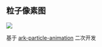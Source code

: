 ## 粒子像素图

![](https://img.shuaxinjs.cn/20240313-115321.jpeg)

基于 [ark-particle-animation](https://github.com/XIwE1/ark-particle-animation) 二次开发